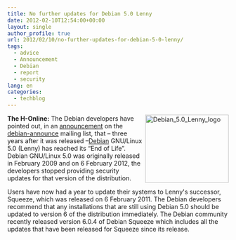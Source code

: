 ```yaml
---
title: No further updates for Debian 5.0 Lenny
date: 2012-02-10T12:54:00+00:00
layout: single
author_profile: true
url: 2012/02/10/no-further-updates-for-debian-5-0-lenny/
tags:
  - advice
  - Announcement
  - Debian
  - report
  - security
lang: en
categories: 
  - techblog
---
```

[<img title="Debian_5.0_Lenny_logo" border="0" alt="Debian_5.0_Lenny_logo" align="right" src="http://lh6.ggpht.com/-kyDTlXXHLpY/TzUMkjKyuDI/AAAAAAAAEo8/yDXrV_cPsCU/Debian_5.0_Lenny_logo_thumb%25255B1%25255D.png?imgmax=800" width="190" height="155" />](http://lh4.ggpht.com/-SQ8vOYHSR-E/TzUMiPSOICI/AAAAAAAAEo0/vB0WLn_UsTI/s1600-h/Debian_5.0_Lenny_logo%25255B3%25255D.png)**The H-Online:** The Debian developers have pointed out, in an [announcement](http://lists.debian.org/debian-announce/2012/msg00001.html) on the [debian-announce](http://lists.debian.org/debian-announce/) mailing list, that – three years after it was released –[Debian](http://www.debian.org/) GNU/Linux 5.0 (Lenny) has reached its “End of Life”. Debian GNU/Linux 5.0 was originally released in February 2009 and on 6 February 2012, the developers stopped providing security updates for that version of the distribution. 

Users have now had a year to update their systems to Lenny's successor, Squeeze, which was released on 6 February 2011. The Debian developers recommend that any installations that are still using Debian 5.0 should be updated to version 6 of the distribution immediately. The Debian community recently released version 6.0.4 of Debian Squeeze which includes all the updates that have been released for Squeeze since its release.
